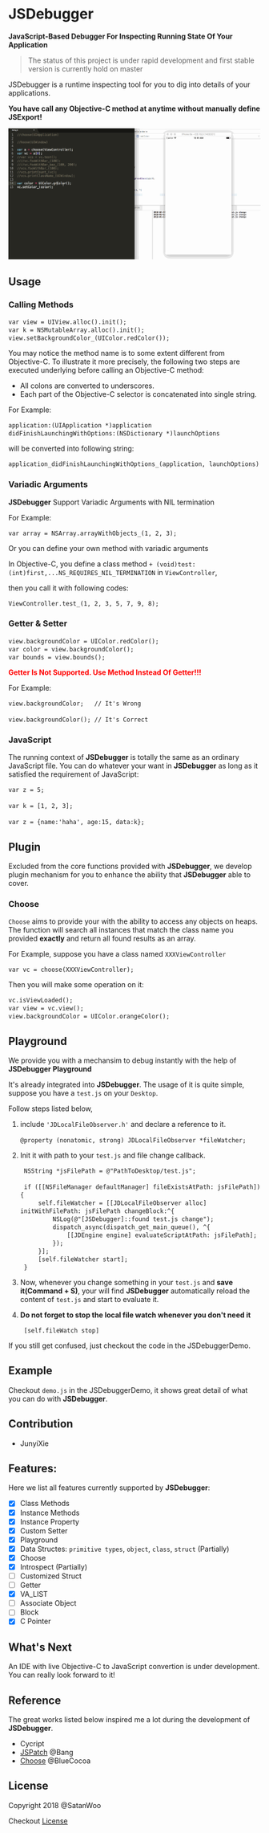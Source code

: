 # JSDebugger

**JavaScript-Based Debugger For Inspecting Running State Of Your Application**

> The status of this project is under rapid development and first stable version is currently hold on master

JSDebugger is a runtime inspecting tool for you to dig into details of your applications.

**You have call any Objective-C method at anytime without manually define JSExport!**

![](https://github.com/SatanWoo/BeeHive/blob/master/jstester.gif?raw=true)

## Usage

### Calling Methods

	var view = UIView.alloc().init();
	var k = NSMutableArray.alloc().init();
	view.setBackgroundColor_(UIColor.redColor());
	
You may notice the method name is to some extent different from Objective-C. To illustrate it more precisely, the following two steps are executed underlying before calling an Objective-C method:

- All colons are converted to underscores.
- Each part of the Objective-C selector is concatenated into single string.

For Example:

	application:(UIApplication *)application didFinishLaunchingWithOptions:(NSDictionary *)launchOptions
	
will be converted into following string:

	application_didFinishLaunchingWithOptions_(application, launchOptions)

### Variadic Arguments

**JSDebugger** Support Variadic Arguments with NIL termination

For Example:
	
	var array = NSArray.arrayWithObjects_(1, 2, 3);
	
Or you can define your own method with variadic arguments

In Objective-C, you define a class method `+ (void)test:(int)first,...NS_REQUIRES_NIL_TERMINATION` in `ViewController`,

then you call it with following codes:

	ViewController.test_(1, 2, 3, 5, 7, 9, 8);


### Getter & Setter

	view.backgroundColor = UIColor.redColor();
	var color = view.backgroundColor();
	var bounds = view.bounds();

<b style="color:red">Getter Is Not Supported. Use Method Instead Of Getter!!!</b>   

For Example:

	view.backgroundColor;   // It's Wrong
	
	view.backgroundColor(); // It's Correct

	
### JavaScript

The running context of **JSDebugger** is totally the same as an ordinary JavaScript file. You can do whatever your want in **JSDebugger** as long as it satisfied the requirement of JavaScript:

	var z = 5;
	
	var k = [1, 2, 3];
	
	var z = {name:'haha', age:15, data:k};
	

## Plugin

Excluded from the core functions provided with **JSDebugger**, we develop plugin mechanism for you to enhance the ability that **JSDebugger** able to cover.

### Choose

`Choose` aims to provide your with the ability to access any objects on heaps. The function will search all instances that match the class name you provided **exactly** and return all found results as an array.

For Example, suppose you have a class named `XXXViewController`

	var vc = choose(XXXViewController);
	
Then you will make some operation on it:

	vc.isViewLoaded();
	var view = vc.view();
	view.backgroundColor = UIColor.orangeColor();

## Playground

We provide you with a mechansim to debug instantly with the help of **JSDebugger Playground**

It's already integrated into **JSDebugger**. The usage of it is quite simple, suppose you have a `test.js` on your `Desktop`. 

Follow steps listed below, 

1. include `'JDLocalFileObserver.h'` and declare a reference to it.

	`@property (nonatomic, strong) JDLocalFileObserver *fileWatcher;`
	
2. Init it with path to your `test.js` and file change callback.

		NSString *jsFilePath = @"PathToDesktop/test.js";
	    
	    if ([[NSFileManager defaultManager] fileExistsAtPath: jsFilePath]) {
	        self.fileWatcher = [[JDLocalFileObserver alloc] initWithFilePath: jsFilePath changeBlock:^{
	            NSLog(@"[JSDebugger]::found test.js change");
	            dispatch_async(dispatch_get_main_queue(), ^{
	                [[JDEngine engine] evaluateScriptAtPath: jsFilePath];
	            });
	        }];
	        [self.fileWatcher start];
	    }

3. Now, whenever you change something in your `test.js` and **save it(Command + S)**, your will find **JSDebugger** automatically reload the content of `test.js` and start to evaluate it.

4. **Do not forget to stop the local file watch whenever you don't need it**

		[self.fileWatch stop]
		
If you still get confused, just checkout the code in the JSDebuggerDemo. 

## Example

Checkout `demo.js` in the JSDebuggerDemo, it shows great detail of what you can do with **JSDebugger**.

## Contribution

- JunyiXie

## Features:

Here we list all features currently supported by **JSDebugger**:
- [x] Class Methods  
- [x] Instance Methods  
- [x] Instance Property 
- [x] Custom Setter
- [x] Playground
- [x] Data Structes: `primitive types`, `object`, `class`, `struct` (Partially)
- [x] Choose  
- [x] Introspect (Partially)
- [ ] Customized Struct
- [ ] Getter 
- [x] VA_LIST
- [ ] Associate Object
- [ ] Block
- [x] C Pointer

## What's Next

An IDE with live Objective-C to JavaScript convertion is under development.   
You can really look forward to it!


## Reference

The great works listed below inspired me a lot during the development of **JSDebugger**.

- Cycript 
- [JSPatch](https://github.com/bang590/JSPatch) @Bang
- [Choose](https://github.com/BlueCocoa/choose) @BlueCocoa

## License

Copyright 2018 @SatanWoo

Checkout [License](https://github.com/SatanWoo/JSDebugger/blob/master/LICENSE)
